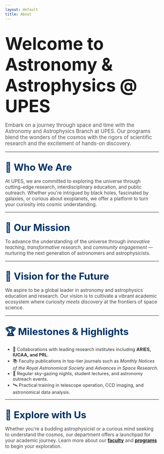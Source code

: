 ```yaml
---
layout: default
title: About
---
```


# <span style="font-size: 2em; font-weight: bold;">Welcome to Astronomy & Astrophysics @ UPES</span>

<p style="font-size: 1.2em; color: #555;">
Embark on a journey through space and time with the Astronomy and Astrophysics Branch at UPES. Our programs blend the wonders of the cosmos with the rigors of scientific research and the excitement of hands-on discovery.
</p>

---

## <span style="font-size: 1.5em; color: #003366;">🌌 Who We Are</span>

<p style="font-size: 1.1em; color: #444;">
At UPES, we are committed to exploring the universe through cutting-edge research, interdisciplinary education, and public outreach. Whether you're intrigued by black holes, fascinated by galaxies, or curious about exoplanets, we offer a platform to turn your curiosity into cosmic understanding.
</p>

---

## <span style="font-size: 1.5em; color: #003366;">🎯 Our Mission</span>

<p style="font-size: 1.1em; color: #444;">
To advance the understanding of the universe through <em>innovative teaching</em>, <em>transformative research</em>, and <em>community engagement</em> — nurturing the next generation of astronomers and astrophysicists.
</p>

---

## <span style="font-size: 1.5em; color: #003366;">🌠 Vision for the Future</span>

<p style="font-size: 1.1em; color: #444;">
We aspire to be a global leader in astronomy and astrophysics education and research. Our vision is to cultivate a vibrant academic ecosystem where <em>curiosity meets discovery</em> at the frontiers of space science.
</p>

---

## <span style="font-size: 1.5em; color: #003366;">🏆 Milestones & Highlights</span>

<ul style="font-size: 1.05em; color: #333;">
  <li>🔭 Collaborations with leading research institutes including <strong>ARIES, IUCAA, and PRL</strong>.</li>
  <li>📚 Faculty publications in top-tier journals such as <em>Monthly Notices of the Royal Astronomical Society</em> and <em>Advances in Space Research</em>.</li>
  <li>🌌 Regular sky-gazing nights, student lectures, and astronomy outreach events.</li>
  <li>🛰️ Practical training in telescope operation, CCD imaging, and astronomical data analysis.</li>
</ul>

---

## <span style="font-size: 1.5em; color: #003366;">🚀 Explore with Us</span>

<p style="font-size: 1.1em; color: #444;">
Whether you're a budding astrophysicist or a curious mind seeking to understand the cosmos, our department offers a launchpad for your academic journey. Learn more about our <a href="faculty.md"><strong>faculty</strong></a> and <a href="programs.md"><strong>programs</strong></a> to begin your exploration.
</p>
